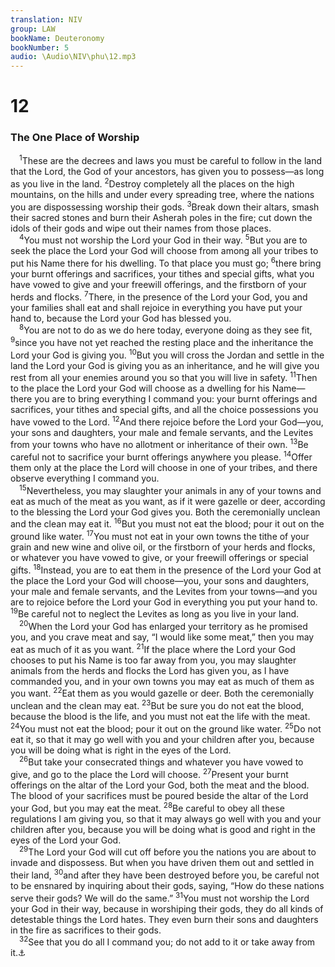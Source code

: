 ```yaml
---
translation: NIV
group: LAW
bookName: Deuteronomy 
bookNumber: 5
audio: \Audio\NIV\phu\12.mp3
---
```


<div class="title"><h1>12</h1><h3>The One Place of Worship </h3></div>
<span class="verse phu_12_1"> <sup>1</sup>These are the decrees and laws you must be careful to follow in the land that the Lord, the God of your ancestors, has given you to possess—as long as you live in the land. </span>
<span class="verse phu_12_2"><sup>2</sup>Destroy completely all the places on the high mountains, on the hills and under every spreading tree, where the nations you are dispossessing worship their gods. </span>
<span class="verse phu_12_3"><sup>3</sup>Break down their altars, smash their sacred stones and burn their Asherah poles in the fire; cut down the idols of their gods and wipe out their names from those places. <br/></span>
<span class="verse phu_12_4"> <sup>4</sup>You must not worship the Lord your God in their way. </span>
<span class="verse phu_12_5"><sup>5</sup>But you are to seek the place the Lord your God will choose from among all your tribes to put his Name there for his dwelling. To that place you must go; </span>
<span class="verse phu_12_6"><sup>6</sup>there bring your burnt offerings and sacrifices, your tithes and special gifts, what you have vowed to give and your freewill offerings, and the firstborn of your herds and flocks. </span>
<span class="verse phu_12_7"><sup>7</sup>There, in the presence of the Lord your God, you and your families shall eat and shall rejoice in everything you have put your hand to, because the Lord your God has blessed you. <br/></span>
<span class="verse phu_12_8"> <sup>8</sup>You are not to do as we do here today, everyone doing as they see fit, </span>
<span class="verse phu_12_9"><sup>9</sup>since you have not yet reached the resting place and the inheritance the Lord your God is giving you. </span>
<span class="verse phu_12_10"><sup>10</sup>But you will cross the Jordan and settle in the land the Lord your God is giving you as an inheritance, and he will give you rest from all your enemies around you so that you will live in safety. </span>
<span class="verse phu_12_11"><sup>11</sup>Then to the place the Lord your God will choose as a dwelling for his Name—there you are to bring everything I command you: your burnt offerings and sacrifices, your tithes and special gifts, and all the choice possessions you have vowed to the Lord. </span>
<span class="verse phu_12_12"><sup>12</sup>And there rejoice before the Lord your God—you, your sons and daughters, your male and female servants, and the Levites from your towns who have no allotment or inheritance of their own. </span>
<span class="verse phu_12_13"><sup>13</sup>Be careful not to sacrifice your burnt offerings anywhere you please. </span>
<span class="verse phu_12_14"><sup>14</sup>Offer them only at the place the Lord will choose in one of your tribes, and there observe everything I command you. <br/></span>
<span class="verse phu_12_15"> <sup>15</sup>Nevertheless, you may slaughter your animals in any of your towns and eat as much of the meat as you want, as if it were gazelle or deer, according to the blessing the Lord your God gives you. Both the ceremonially unclean and the clean may eat it. </span>
<span class="verse phu_12_16"><sup>16</sup>But you must not eat the blood; pour it out on the ground like water. </span>
<span class="verse phu_12_17"><sup>17</sup>You must not eat in your own towns the tithe of your grain and new wine and olive oil, or the firstborn of your herds and flocks, or whatever you have vowed to give, or your freewill offerings or special gifts. </span>
<span class="verse phu_12_18"><sup>18</sup>Instead, you are to eat them in the presence of the Lord your God at the place the Lord your God will choose—you, your sons and daughters, your male and female servants, and the Levites from your towns—and you are to rejoice before the Lord your God in everything you put your hand to. </span>
<span class="verse phu_12_19"><sup>19</sup>Be careful not to neglect the Levites as long as you live in your land. <br/></span>
<span class="verse phu_12_20"> <sup>20</sup>When the Lord your God has enlarged your territory as he promised you, and you crave meat and say, “I would like some meat,” then you may eat as much of it as you want. </span>
<span class="verse phu_12_21"><sup>21</sup>If the place where the Lord your God chooses to put his Name is too far away from you, you may slaughter animals from the herds and flocks the Lord has given you, as I have commanded you, and in your own towns you may eat as much of them as you want. </span>
<span class="verse phu_12_22"><sup>22</sup>Eat them as you would gazelle or deer. Both the ceremonially unclean and the clean may eat. </span>
<span class="verse phu_12_23"><sup>23</sup>But be sure you do not eat the blood, because the blood is the life, and you must not eat the life with the meat. </span>
<span class="verse phu_12_24"><sup>24</sup>You must not eat the blood; pour it out on the ground like water. </span>
<span class="verse phu_12_25"><sup>25</sup>Do not eat it, so that it may go well with you and your children after you, because you will be doing what is right in the eyes of the Lord. <br/></span>
<span class="verse phu_12_26"> <sup>26</sup>But take your consecrated things and whatever you have vowed to give, and go to the place the Lord will choose. </span>
<span class="verse phu_12_27"><sup>27</sup>Present your burnt offerings on the altar of the Lord your God, both the meat and the blood. The blood of your sacrifices must be poured beside the altar of the Lord your God, but you may eat the meat. </span>
<span class="verse phu_12_28"><sup>28</sup>Be careful to obey all these regulations I am giving you, so that it may always go well with you and your children after you, because you will be doing what is good and right in the eyes of the Lord your God. <br/></span>
<span class="verse phu_12_29"> <sup>29</sup>The Lord your God will cut off before you the nations you are about to invade and dispossess. But when you have driven them out and settled in their land, </span>
<span class="verse phu_12_30"><sup>30</sup>and after they have been destroyed before you, be careful not to be ensnared by inquiring about their gods, saying, “How do these nations serve their gods? We will do the same.” </span>
<span class="verse phu_12_31"><sup>31</sup>You must not worship the Lord your God in their way, because in worshiping their gods, they do all kinds of detestable things the Lord hates. They even burn their sons and daughters in the fire as sacrifices to their gods. <br/></span>
<span class="verse phu_12_32"> <sup>32</sup>See that you do all I command you; do not add to it or take away from it.<a data-toggle="tooltip" data-placement="bottom" title="In Hebrew texts this verse (12:32) is numbered 13:1.">⚓</a><br/></span>
